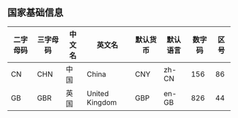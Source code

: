
## 国家基础信息


| 二字母码 | 三字母码 | 中文名 | 英文名 | 默认货币 | 默认语言 | 数字码 | 区号 |
| --- | --- | --- | --- | --- | --- | --- | --- |
| CN | CHN | 中国 | China | CNY | zh-CN | 156 | 86 |
| GB | GBR | 英国 | United Kingdom | GBP | en-GB | 826 | 44 |

